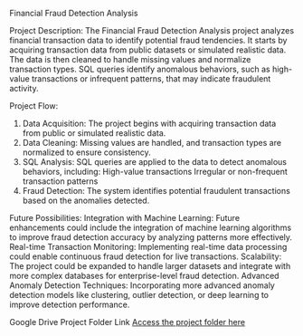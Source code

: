 Financial Fraud Detection Analysis

Project Description:
The Financial Fraud Detection Analysis project analyzes financial transaction data to identify potential fraud tendencies. It starts by acquiring transaction data from public datasets or simulated realistic data. The data is then cleaned to handle missing values and normalize transaction types. SQL queries identify anomalous behaviors, such as high-value transactions or infrequent patterns, that may indicate fraudulent activity.

Project Flow:
1. Data Acquisition: The project begins with acquiring transaction data from public or simulated realistic data.
2. Data Cleaning: Missing values are handled, and transaction types are normalized to ensure consistency.
3. SQL Analysis: SQL queries are applied to the data to detect anomalous behaviors, including:
High-value transactions
Irregular or non-frequent transaction patterns
4. Fraud Detection: The system identifies potential fraudulent transactions based on the anomalies detected.

Future Possibilities:
Integration with Machine Learning: Future enhancements could include the integration of machine learning algorithms to improve fraud detection accuracy by analyzing patterns more effectively.
Real-time Transaction Monitoring: Implementing real-time data processing could enable continuous fraud detection for live transactions.
Scalability: The project could be expanded to handle larger datasets and integrate with more complex databases for enterprise-level fraud detection.
Advanced Anomaly Detection Techniques: Incorporating more advanced anomaly detection models like clustering, outlier detection, or deep learning to improve detection performance.

Google Drive Project Folder Link
[Access the project folder here](<https://drive.google.com/drive/folders/1hQPIPkCypVae2K3i1m7IsDcfZfpkROAO?usp=sharing>)
